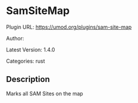 # SamSiteMap

Plugin URL: https://umod.org/plugins/sam-site-map

Author: 

Latest Version: 1.4.0

Categories: rust

## Description

Marks all SAM Sites on the map
